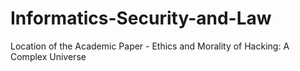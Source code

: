 # Informatics-Security-and-Law
Location of the Academic Paper - Ethics and Morality of Hacking: A Complex Universe
